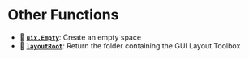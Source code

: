 # Other Functions

* :no_entry_sign: [**`uix.Empty`**](uixEmpty.md): Create an empty space
* :seedling: [**`layoutRoot`**](layoutRoot.md): Return the folder containing the GUI Layout Toolbox